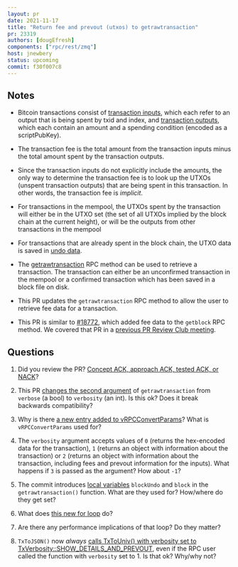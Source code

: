 ```yaml
---
layout: pr
date: 2021-11-17
title: "Return fee and prevout (utxos) to getrawtransaction"
pr: 23319
authors: [dougEfresh]
components: ["rpc/rest/zmq"]
host: jnewbery
status: upcoming
commit: f30f007c8
---
```


## Notes

- Bitcoin transactions consist of
  [transaction inputs](https://developer.bitcoin.org/reference/transactions.html#txin-a-transaction-input-non-coinbase),
  which each refer to an output that is being spent by txid and index, and
  [transaction outputs](https://developer.bitcoin.org/reference/transactions.html#txout-a-transaction-output),
  which each contain an amount and a spending condition (encoded as a
  scriptPubKey).

- The transaction fee is the total amount from the transaction inputs minus
  the total amount spent by the transaction outputs.

- Since the transaction inputs do not explicitly include the amounts, the
  only way to determine the transaction fee is to look up the UTXOs (unspent
  transaction outputs) that are being spent in this transaction. In other
  words, the transaction fee is _implicit_.

- For transactions in the mempool, the UTXOs spent by the transaction will
  either be in the UTXO set (the set of all UTXOs implied by the block chain
  at the current height), or will be the outputs from other transactions in
  the mempool

- For transactions that are already spent in the block chain, the UTXO data
  is saved in
  [undo data](https://github.com/bitcoin/bitcoin/blob/c9dd5c8d6/src/undo.h).

- The
  [getrawtransaction](https://bitcoincore.org/en/doc/0.21.0/rpc/rawtransactions/getrawtransaction/)
  RPC method can be used to retrieve a transaction. The transaction can
  either be an unconfirmed transaction in the mempool or a confirmed
  transaction which has been saved in a block file on disk.

- This PR updates the `getrawtransaction` RPC method to allow the user to
  retrieve fee data for a transaction.

- This PR is similar to [#18772](https://bitcoincore.reviews/18772), which
  added fee data to the `getblock` RPC method. We covered that PR
  in a [previous PR Review Club meeting](https://bitcoincore.reviews/18772).

## Questions

1. Did you review the PR? [Concept ACK, approach ACK, tested ACK, or NACK](https://github.com/bitcoin/bitcoin/blob/master/CONTRIBUTING.md#peer-review)?

1. This PR [changes the second argument](https://github.com/bitcoin-core-review-club/bitcoin/commit/f30f007c829547e44cac4214c04a0fa7d0ddc3c2#diff-a58e7bb9d9a8a0287c0b7281d99da4e79b6f8c2a5780c24c6d76c14212c48640R90)
   of `getrawtransaction` from `verbose` (a bool) to `verbosity` (an int).
   Is this ok? Does it break backwards compatibility?

1. Why is there [a new entry added to
   vRPCConvertParams](https://github.com/bitcoin-core-review-club/bitcoin/commit/f30f007c829547e44cac4214c04a0fa7d0ddc3c2#diff-84c7a7f36362b9724c31e5dec9879b2f81eae0d0addbc9c0933c3558c577de65R96)?
   What is `vRPCConvertParams` used for?

1. The `verbosity` argument accepts values of `0` (returns the hex-encoded
   data for the transaction), `1` (returns an object with information about
   the transaction) or `2` (returns an object with information about the
   transaction, including fees and prevout information for the inputs). What
   happens if `3` is passed as the argument? How about `-1`?

1. The commit introduces
   [local variables](https://github.com/bitcoin-core-review-club/bitcoin/commit/f30f007c829547e44cac4214c04a0fa7d0ddc3c2#diff-a58e7bb9d9a8a0287c0b7281d99da4e79b6f8c2a5780c24c6d76c14212c48640R227-R228)
   `blockUndo` and `block` in the `getrawtransaction()` function. What are
   they used for? How/where do they get set?

1. What does
   [this new for loop](https://github.com/bitcoin-core-review-club/bitcoin/commit/f30f007c829547e44cac4214c04a0fa7d0ddc3c2#diff-a58e7bb9d9a8a0287c0b7281d99da4e79b6f8c2a5780c24c6d76c14212c48640R233-R240)
   do?

1. Are there any performance implications of that loop? Do they matter?

1. `TxToJSON()` now _always_ 
   [calls TxToUniv() with verbosity set to TxVerbosity::SHOW_DETAILS_AND_PREVOUT](https://github.com/bitcoin-core-review-club/bitcoin/commit/f30f007c829547e44cac4214c04a0fa7d0ddc3c2#diff-a58e7bb9d9a8a0287c0b7281d99da4e79b6f8c2a5780c24c6d76c14212c48640R54),
   even if the RPC user called the function with `verbosity` set to 1. Is
   that ok? Why/why not?

<!-- TODO: After meeting, uncomment and add meeting log between the irc tags
## Meeting Log

{% irc %}
{% endirc %}
-->
